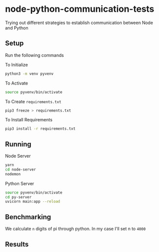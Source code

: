 # node-python-communication-tests

 Trying out different strategies to establish communication between Node and Python

## Setup

Run the following commands

To Initialize

```bash
python3 -m venv pyvenv
```

To Activate

```bash
source pyvenv/bin/activate 
```

To Create `requirements.txt`

```bash
pip3 freeze > requirements.txt
```

To Install Requirements

```bash
pip3 install -r requirements.txt
```

## Running

Node Server

```bash
yarn
cd node-server
nodemon
```

Python Server

```bash
source pyvenv/bin/activate
cd py-server
uvicorn main:app --reload
```

## Benchmarking

We calculate `n` digits of pi through python. In my case I'll set n to `4000`

## Results